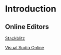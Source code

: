 # Introduction

## Online Editors

[Stackblitz](https://stackblitz.com/)

[Visual Sudio Online](https://visualstudio.microsoft.com/services/visual-studio-online/)
